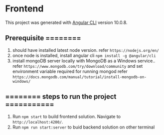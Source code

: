 # Frontend

This project was generated with [Angular CLI](https://github.com/angular/angular-cli) version 10.0.8.

##  Prerequisite ========

1. should have installed latest node version. refer `https://nodejs.org/en/`
2. once node is installed, install angular cli `npm install -g @angular/cli`
3. install mongoDB server locally with MongoDB as a Windows service.. 
refer `https://www.mongodb.com/try/download/community` and set environment variable required for running mongod
refer `https://docs.mongodb.com/manual/tutorial/install-mongodb-on-windows/`


## ======== steps to run the project ===========
1. Run `npm start` to build frontend solution.  Navigate to `http://localhost:4200/`. 
2. Run `npm run start:server` to buid backend solution on other terminal





